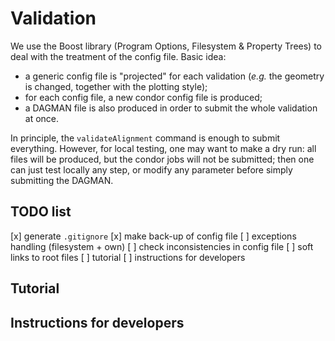 # Validation

We use the Boost library (Program Options, Filesystem & Property Trees) to deal with the treatment of the config file.
Basic idea:
 - a generic config file is "projected" for each validation (*e.g.* the geometry is changed, together with the plotting style);
 - for each config file, a new condor config file is produced;
 - a DAGMAN file is also produced in order to submit the whole validation at once.

In principle, the `validateAlignment` command is enough to submit everything.
However, for local testing, one may want to make a dry run: all files will be produced, but the condor jobs will not be submitted;
then one can just test locally any step, or modify any parameter before simply submitting the DAGMAN.

## TODO list

 [x] generate `.gitignore`
 [x] make back-up of config file
 [ ] exceptions handling (filesystem + own)
 [ ] check inconsistencies in config file
 [ ] soft links to root files
 [ ] tutorial
 [ ] instructions for developers

## Tutorial


## Instructions for developers


